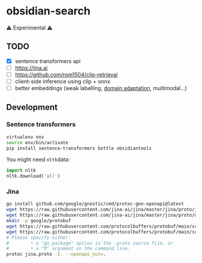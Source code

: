 # obsidian-search

⚠️ Experimental ⚠️

## TODO

- [x] sentence transformers api
- [ ] https://jina.ai
- [ ] https://github.com/rom1504/clip-retrieval
- [ ] client-side inference using clip + onnx
- [ ] better embeddings (weak labelling, [domain adaptation](https://www.sbert.net/examples/domain_adaptation/README.html), multimodal...)

## Development

### Sentence transformers

```bash
virtualenv env
source env/bin/activate
pip install sentence-transformers bottle obsidiantools
```

You might need `nltk`data:

```py
import nltk
nltk.download('all')
```

### Jina

```bash
go install github.com/google/gnostic/cmd/protoc-gen-openapi@latest
wget https://raw.githubusercontent.com/jina-ai/jina/master/jina/proto/jina.proto
wget https://raw.githubusercontent.com/jina-ai/jina/master/jina/proto/docarray.proto
mkdir -p google/protobuf
wget https://raw.githubusercontent.com/protocolbuffers/protobuf/main/src/google/protobuf/timestamp.proto -O google/protobuf/timestamp.proto
wget https://raw.githubusercontent.com/protocolbuffers/protobuf/main/src/google/protobuf/struct.proto -O google/protobuf/struct.proto
# Please specify either:
#        • a "go_package" option in the .proto source file, or
#        • a "M" argument on the command line.
protoc jina.proto -I. --openapi_out=.
```

